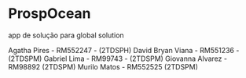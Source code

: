 # ProspOcean
app de solução para global solution 

Agatha Pires - RM552247 - (2TDSPH)
David Bryan Viana - RM551236 - (2TDSPM)
Gabriel Lima - RM99743 - (2TDSPM)
Giovanna Alvarez - RM98892 (2TDSPM)
Murilo Matos - RM552525 (2TDSPM)
